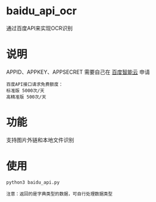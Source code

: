 # baidu_api_ocr
通过百度API来实现OCR识别

# 说明
APPID、APPKEY、APPSECRET 需要自己在 [百度智能云](https://cloud.baidu.com) 申请 <br>
~~~
百度API接口请求免费额度：
标准版 5000次/天
高精准版 500次/天
~~~

# 功能
支持图片外链和本地文件识别

# 使用
~~~
python3 baidu_api.py

注意：返回的是字典类型的数据，可自行处理数据类型
~~~
